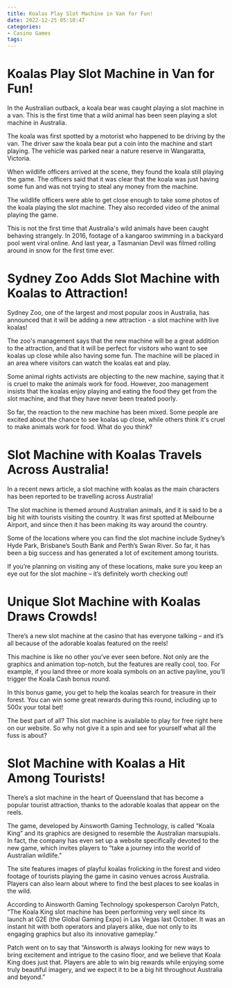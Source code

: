 ```yaml
---
title: Koalas Play Slot Machine in Van for Fun!
date: 2022-12-25 05:10:47
categories:
- Casino Games
tags:
---
```



#  Koalas Play Slot Machine in Van for Fun!

In the Australian outback, a koala bear was caught playing a slot machine in a van. This is the first time that a wild animal has been seen playing a slot machine in Australia.

The koala was first spotted by a motorist who happened to be driving by the van. The driver saw the koala bear put a coin into the machine and start playing. The vehicle was parked near a nature reserve in Wangaratta, Victoria.

When wildlife officers arrived at the scene, they found the koala still playing the game. The officers said that it was clear that the koala was just having some fun and was not trying to steal any money from the machine.

The wildlife officers were able to get close enough to take some photos of the koala playing the slot machine. They also recorded video of the animal playing the game.

This is not the first time that Australia's wild animals have been caught behaving strangely. In 2016, footage of a kangaroo swimming in a backyard pool went viral online. And last year, a Tasmanian Devil was filmed rolling around in snow for the first time ever.

#  Sydney Zoo Adds Slot Machine with Koalas to Attraction!

Sydney Zoo, one of the largest and most popular zoos in Australia, has announced that it will be adding a new attraction - a slot machine with live koalas!

The zoo's management says that the new machine will be a great addition to the attraction, and that it will be perfect for visitors who want to see koalas up close while also having some fun. The machine will be placed in an area where visitors can watch the koalas eat and play.

Some animal rights activists are objecting to the new machine, saying that it is cruel to make the animals work for food. However, zoo management insists that the koalas enjoy playing and eating the food they get from the slot machine, and that they have never been treated poorly.

So far, the reaction to the new machine has been mixed. Some people are excited about the chance to see koalas up close, while others think it's cruel to make animals work for food. What do you think?

#  Slot Machine with Koalas Travels Across Australia!

In a recent news article, a slot machine with koalas as the main characters has been reported to be travelling across Australia!

The slot machine is themed around Australian animals, and it is said to be a big hit with tourists visiting the country. It was first spotted at Melbourne Airport, and since then it has been making its way around the country.

Some of the locations where you can find the slot machine include Sydney’s Hyde Park, Brisbane’s South Bank and Perth’s Swan River. So far, it has been a big success and has generated a lot of excitement among tourists.

If you’re planning on visiting any of these locations, make sure you keep an eye out for the slot machine – it’s definitely worth checking out!

#  Unique Slot Machine with Koalas Draws Crowds!

There’s a new slot machine at the casino that has everyone talking – and it’s all because of the adorable koalas featured on the reels!

This machine is like no other you’ve ever seen before. Not only are the graphics and animation top-notch, but the features are really cool, too. For example, if you land three or more koala symbols on an active payline, you’ll trigger the Koala Cash bonus round.

In this bonus game, you get to help the koalas search for treasure in their forest. You can win some great rewards during this round, including up to 500x your total bet!

The best part of all? This slot machine is available to play for free right here on our website. So why not give it a spin and see for yourself what all the fuss is about?

#  Slot Machine with Koalas a Hit Among Tourists!

There’s a slot machine in the heart of Queensland that has become a popular tourist attraction, thanks to the adorable koalas that appear on the reels.

The game, developed by Ainsworth Gaming Technology, is called “Koala King” and its graphics are designed to resemble the Australian marsupials. In fact, the company has even set up a website specifically devoted to the new game, which invites players to “take a journey into the world of Australian wildlife.”

The site features images of playful koalas frolicking in the forest and video footage of tourists playing the game in casino venues across Australia. Players can also learn about where to find the best places to see koalas in the wild.

According to Ainsworth Gaming Technology spokesperson Carolyn Patch, “The Koala King slot machine has been performing very well since its launch at G2E (the Global Gaming Expo) in Las Vegas last October. It was an instant hit with both operators and players alike, due not only to its engaging graphics but also its innovative gameplay.”

Patch went on to say that “Ainsworth is always looking for new ways to bring excitement and intrigue to the casino floor, and we believe that Koala King does just that. Players are able to win big rewards while enjoying some truly beautiful imagery, and we expect it to be a big hit throughout Australia and beyond.”